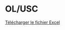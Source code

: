 <html lang="fr">
<head>
    <meta charset="UTF-8">
    <meta name="viewport" content="width=device-width, initial-scale=1.0">
</head>
<body>
    <h1>OL/USC</h1>
<a href="nom_de_votre_fichier.xlsx" download>Télécharger le fichier Excel</a>


</body>
</html>

